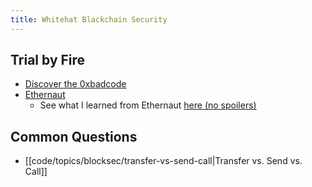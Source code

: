 ```yaml
---
title: Whitehat Blackchain Security
---
```


## Trial by Fire

- [Discover the 0xbadcode](https://medium.com/immunefi/0xbadc0de-mev-bot-hack-analysis-30b9031ff0ba)
- [Ethernaut](https://ethernaut.openzeppelin.com/)
    - See what I learned from Ethernaut [here (no spoilers)](/code/topics/blocksec/ethernaut-findings.md)

## Common Questions

- [[code/topics/blocksec/transfer-vs-send-call|Transfer vs. Send vs. Call]]